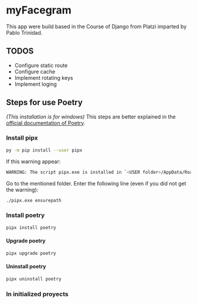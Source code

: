 # myFacegram
This app were build based in the Course of Django from Platzi imparted by Pablo Trinidad.
## TODOS
- Configure static route
- Configure cache
- Implement rotating keys
- Implement loging
## Steps for use Poetry
*(This installation is for windows)*
This steps are better explained in the [official documentation of Poetry](https://python-poetry.org/docs/).
### Install pipx
```sh
py -m pip install --user pipx
```
If this warning appear:
```sh
WARNING: The script pipx.exe is installed in `<USER folder>/AppData/Roaming/Python/Python3x/Scripts` which is not on PATH
```
Go to the mentioned folder. Enter the following line (even if you did not get the warning):
```sh
./pipx.exe ensurepath
```
### Install poetry
```sh
pipx install poetry
```
#### Upgrade poetry
```sh
pipx upgrade poetry
```
#### Uninstall poetry
```sh
pipx uninstall poetry
```

### In initialized proyects
